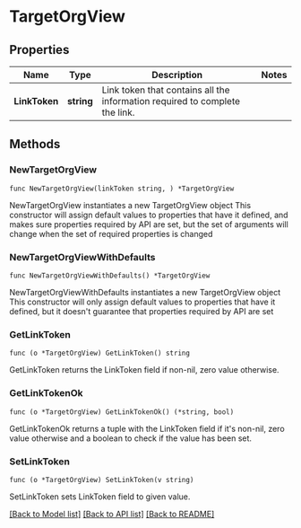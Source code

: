 # TargetOrgView

## Properties

Name | Type | Description | Notes
------------ | ------------- | ------------- | -------------
**LinkToken** | **string** | Link token that contains all the information required to complete the link. | 

## Methods

### NewTargetOrgView

`func NewTargetOrgView(linkToken string, ) *TargetOrgView`

NewTargetOrgView instantiates a new TargetOrgView object
This constructor will assign default values to properties that have it defined,
and makes sure properties required by API are set, but the set of arguments
will change when the set of required properties is changed

### NewTargetOrgViewWithDefaults

`func NewTargetOrgViewWithDefaults() *TargetOrgView`

NewTargetOrgViewWithDefaults instantiates a new TargetOrgView object
This constructor will only assign default values to properties that have it defined,
but it doesn't guarantee that properties required by API are set

### GetLinkToken

`func (o *TargetOrgView) GetLinkToken() string`

GetLinkToken returns the LinkToken field if non-nil, zero value otherwise.

### GetLinkTokenOk

`func (o *TargetOrgView) GetLinkTokenOk() (*string, bool)`

GetLinkTokenOk returns a tuple with the LinkToken field if it's non-nil, zero value otherwise
and a boolean to check if the value has been set.

### SetLinkToken

`func (o *TargetOrgView) SetLinkToken(v string)`

SetLinkToken sets LinkToken field to given value.



[[Back to Model list]](../README.md#documentation-for-models) [[Back to API list]](../README.md#documentation-for-api-endpoints) [[Back to README]](../README.md)


